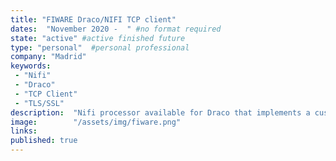 ```yaml
---
title: "FIWARE Draco/NIFI TCP client"
dates:  "November 2020 -  " #no format required
state: "active" #active finished future
type: "personal"  #personal professional
company: "Madrid"
keywords: 
 - "Nifi"
 - "Draco"
 - "TCP Client"
 - "TLS/SSL"
description:  "Nifi processor available for Draco that implements a customizable TCP client including security layers (TLS/SSL). It allows customizable configurations for unwrapping received packets and the possibility to send a message when the connection was stablished. The client remains open receiving data form the server."
image:        "/assets/img/fiware.png"
links:
published: true
---
```


